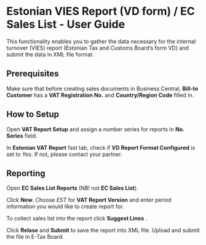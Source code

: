 # Estonian VIES Report (VD form) / EC Sales List - User Guide
This functionality enables you to gather the data necessary for the  internal turnover (VIES) report (Estonian Tax and Customs Board’s form VD) and submit the data in XML file format.

## Prerequisites
Make sure that before creating sales documents in Business Central, **Bill-to Customer** has a **VAT Registration No.** and **Country/Region Code** filled in.

## How to Setup
Open **VAT Report Setup** and assign a number series for reports in **No. Series** field.

In **Estonian VAT Report** fast tab, check if **VD Report Format Configured** is set to *Yes*. If not, please contact your partner.

## Reporting
Open **EC Sales List Reports** (NB! not **EC Sales List**).

Click **New**. Choose *EST* for **VAT Report Version** and enter period information you would like to create report for.

To collect sales list into the report click **Suggest Lines** .

Click **Relase** and **Submit** to save the report into XML file. Upload and submit the file in E-Tax Board.
